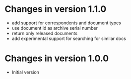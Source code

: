 Changes in version 1.1.0
==========================

- add support for correspondents and document types
- use document id as archive serial number
- return only released documents
- add experimental support for searching for similar docs

Changes in version 1.0.0
==========================

- Initial version
